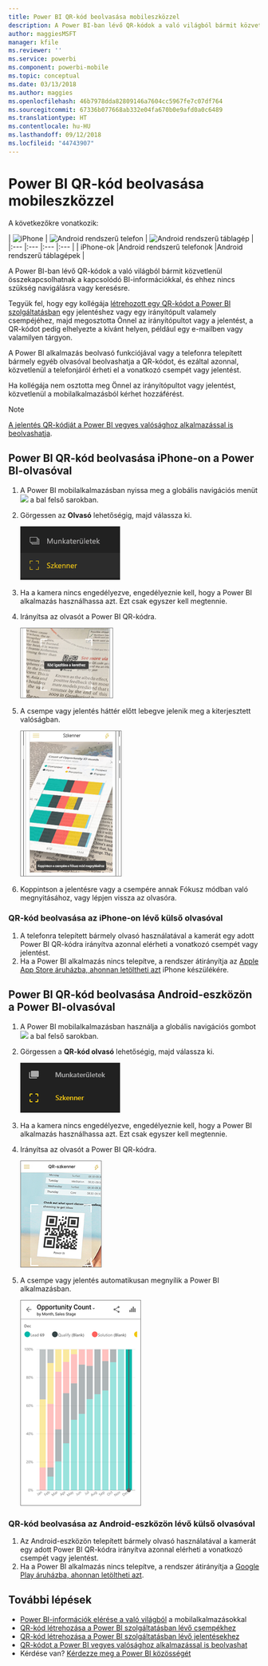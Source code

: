 ```yaml
---
title: Power BI QR-kód beolvasása mobileszközzel
description: A Power BI-ban lévő QR-kódok a való világból bármit közvetlenül összekapcsolhatnak az iPhone-okhoz vagy Android-eszközökhöz készült Power BI mobilalkalmazás kapcsolódó BI-információival.
author: maggiesMSFT
manager: kfile
ms.reviewer: ''
ms.service: powerbi
ms.component: powerbi-mobile
ms.topic: conceptual
ms.date: 03/13/2018
ms.author: maggies
ms.openlocfilehash: 46b7978dda82809146a7604cc5967fe7c07df764
ms.sourcegitcommit: 67336b077668ab332e04fa670b0e9afd0a0c6489
ms.translationtype: HT
ms.contentlocale: hu-HU
ms.lasthandoff: 09/12/2018
ms.locfileid: "44743907"
---
```

# <a name="scan-a-power-bi-qr-code-from-your-mobile-device"></a>Power BI QR-kód beolvasása mobileszközzel
A következőkre vonatkozik:

| ![iPhone](./media/mobile-apps-qr-code/ios-logo-40-px.png) | ![Android rendszerű telefon](././media/mobile-apps-qr-code/android-logo-40-px.png) | ![Android rendszerű táblagép](././media/mobile-apps-qr-code/android-logo-40-px.png) |
|:--- |:--- |:--- |:--- |
| iPhone-ok |Android rendszerű telefonok |Android rendszerű táblagépek |

A Power BI-ban lévő QR-kódok a való világból bármit közvetlenül összekapcsolhatnak a kapcsolódó BI-információkkal, és ehhez nincs szükség navigálásra vagy keresésre.

Tegyük fel, hogy egy kollégája [létrehozott egy QR-kódot a Power BI szolgáltatásban](../../service-create-qr-code-for-tile.md) egy jelentéshez vagy egy irányítópult valamely csempéjéhez, majd megosztotta Önnel az irányítópultot vagy a jelentést, a QR-kódot pedig elhelyezte a kívánt helyen, például egy e-mailben vagy valamilyen tárgyon. 

A Power BI alkalmazás beolvasó funkciójával vagy a telefonra telepített bármely egyéb olvasóval beolvashatja a QR-kódot, és ezáltal azonnal, közvetlenül a telefonjáról érheti el a vonatkozó csempét vagy jelentést. 

Ha kollégája nem osztotta meg Önnel az irányítópultot vagy jelentést, közvetlenül a mobilalkalmazásból kérhet hozzáférést. 

> [!NOTE]
> [A jelentés QR-kódját a Power BI vegyes valósághoz alkalmazással is beolvashatja](mobile-mixed-reality-app.md#scan-a-report-qr-code-in-holographic-view).

## <a name="scan-a-power-bi-qr-code-on-your-iphone-with-the-power-bi-scanner"></a>Power BI QR-kód beolvasása iPhone-on a Power BI-olvasóval
1. A Power BI mobilalkalmazásban nyissa meg a globális navigációs menüt ![](media/mobile-apps-qr-code/power-bi-iphone-global-nav-button.png) a bal felső sarokban. 
2. Görgessen az **Olvasó** lehetőségig, majd válassza ki. 
   
    ![](media/mobile-apps-qr-code/power-bi-iphone-scanner-menu.png)
3. Ha a kamera nincs engedélyezve, engedélyeznie kell, hogy a Power BI alkalmazás használhassa azt. Ezt csak egyszer kell megtennie. 
4. Irányítsa az olvasót a Power BI QR-kódra. 
   
    ![](media/mobile-apps-qr-code/power-bi-align-qr-code.png)
5. A csempe vagy jelentés háttér előtt lebegve jelenik meg a kiterjesztett valóságban.
   
    ![](media/mobile-apps-qr-code/power-bi-ios-qr-ar-scanner.png)
6. Koppintson a jelentésre vagy a csempére annak Fókusz módban való megnyitásához, vagy lépjen vissza az olvasóra.

### <a name="scan-a-qr-code-from-an-external-scanner-on-your-iphone"></a>QR-kód beolvasása az iPhone-on lévő külső olvasóval
1. A telefonra telepített bármely olvasó használatával a kamerát egy adott Power BI QR-kódra irányítva azonnal elérheti a vonatkozó csempét vagy jelentést. 
2. Ha a Power BI alkalmazás nincs telepítve, a rendszer átirányítja az [Apple App Store áruházba, ahonnan letöltheti azt](http://go.microsoft.com/fwlink/?LinkId=522062) iPhone készülékére.

## <a name="scan-a-power-bi-qr-code-on-your-android-device-with-the-power-bi-scanner"></a>Power BI QR-kód beolvasása Android-eszközön a Power BI-olvasóval
1. A Power BI mobilalkalmazásban használja a globális navigációs gombot ![](media/mobile-apps-qr-code/power-bi-android-global-nav-icon.png) a bal felső sarokban. 
2. Görgessen a **QR-kód olvasó** lehetőségig, majd válassza ki.
   
    ![](media/mobile-apps-qr-code/power-bi-android-scanner-menu.png)
3. Ha a kamera nincs engedélyezve, engedélyeznie kell, hogy a Power BI alkalmazás használhassa azt. Ezt csak egyszer kell megtennie. 
4. Irányítsa az olvasót a Power BI QR-kódra. 
   
    ![](media/mobile-apps-qr-code/pbi_iph_qrscan.png)
5. A csempe vagy jelentés automatikusan megnyílik a Power BI alkalmazásban.
   
    ![](media/mobile-apps-qr-code/power-bi-android-tile.png)

### <a name="scan-a-qr-code-from-an-external-scanner-on-your-android-device"></a>QR-kód beolvasása az Android-eszközön lévő külső olvasóval
1. Az Android-eszközön telepített bármely olvasó használatával a kamerát egy adott Power BI QR-kódra irányítva azonnal elérheti a vonatkozó csempét vagy jelentést. 
2. Ha a Power BI alkalmazás nincs telepítve, a rendszer átirányítja a [Google Play áruházba, ahonnan letöltheti azt](http://go.microsoft.com/fwlink/?LinkID=544867). 

## <a name="next-steps"></a>További lépések
* [Power BI-információk elérése a való világból](mobile-apps-data-in-real-world-context.md) a mobilalkalmazásokkal
* [QR-kód létrehozása a Power BI szolgáltatásban lévő csempékhez](../../service-create-qr-code-for-tile.md)
* [QR-kód létrehozása a Power BI szolgáltatásban lévő jelentésekhez](../../service-create-qr-code-for-report.md)
* [QR-kódot a Power BI vegyes valósághoz alkalmazással is beolvashat](mobile-mixed-reality-app.md)
* Kérdése van? [Kérdezze meg a Power BI közösségét](http://community.powerbi.com/)

